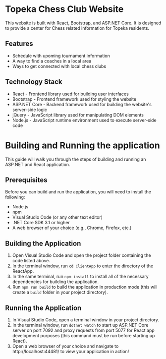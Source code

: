 # Topeka Chess Club Website

This website is built with React, Bootstrap, and ASP.NET Core. It is designed to provide a center for Chess related information for Topeka residents. 

## Features 
* Schedule with upoming tournament information
* A way to find a coaches in a local area
* Ways to get connected with local chess clubs

## Technology Stack 
* React - Frontend library used for building user interfaces  
* Bootstrap - Frontend framework used for styling the website  
* ASP.NET Core - Backend framework used for building the website's server-side logic  
* jQuery - JavaScript library used for manipulating DOM elements  
* Node.js - JavaScript runtime environment used to execute server-side code

# Building and Running the application

This guide will walk you through the steps of building and running an ASP.NET and React application.

## Prerequisites

Before you can build and run the application, you will need to install the following: 
- Node.js 
- npm 
- Visual Studio Code (or any other text editor) 
- .NET Core SDK 3.1 or higher 
- A web browser of your choice (e.g., Chrome, Firefox, etc.) 

## Building the Application 
1. Open Visual Studio Code and open the project folder containing the code listed above. 
2. In the terminal window, run `cd ClientApp` to enter the directory of the ReactApp.
3. In the same terminal, run `npm install` to install all of the necessary dependencies for building the application.  
4. Run `npm run build` to build the application in production mode (this will create a `build` folder in your project directory).  

 ## Running the Application 
1. In Visual Studio Code, open a terminal window in your project directory.  
2. In the terminal window, run `dotnet watch` to start up ASP.NET Core server on port 7092 and proxy requests from port 5077 for React app development purposes (this command must be run before starting up React).  
3. Open a web browser of your choice and navigate to http://localhost:44481/ to view your application in action!
